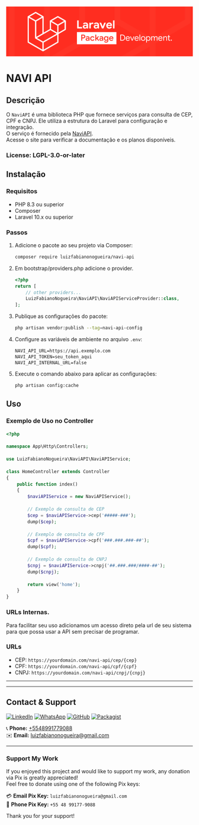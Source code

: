 <p align="center"><img src="src/Assets/img/laravel.png" alt="Laravel Logo"></p>

# NAVI API

## Descrição

O `NaviAPI` é uma biblioteca PHP que fornece serviços para consulta de CEP, CPF e CNPJ. Ele utiliza a estrutura do Laravel para configuração e integração. \
O serviço é fornecido pela [NaviAPI](https://api.navi.inf.br/). \
Acesse o site para verificar a documentação e os planos disponíveis.


### License: LGPL-3.0-or-later

## Instalação

### Requisitos

- PHP 8.3 ou superior
- Composer
- Laravel 10.x ou superior

### Passos

1. Adicione o pacote ao seu projeto via Composer:

    ```bash
    composer require luizfabianonogueira/navi-api
    ```
2.  Em bootstrap/providers.php adicione o provider.
    ```php
    <?php
    return [
        // other providers...
        LuizFabianoNogueira\NaviAPI\NaviAPIServiceProvider::class, 
    ];
    ```

3. Publique as configurações do pacote:

    ```bash
    php artisan vendor:publish --tag=navi-api-config
    ```

4. Configure as variáveis de ambiente no arquivo `.env`:

    ```env
    NAVI_API_URL=https://api.exemplo.com
    NAVI_API_TOKEN=seu_token_aqui
    NAVI_API_INTERNAL_URL=false
    ```
5. Execute o comando abaixo para aplicar as configurações:

    ```bash
    php artisan config:cache
    ```

## Uso

### Exemplo de Uso no Controller

```php
<?php

namespace App\Http\Controllers;

use LuizFabianoNogueira\NaviAPI\NaviAPIService;

class HomeController extends Controller
{
    public function index()
    {
        $naviAPIService = new NaviAPIService();

        // Exemplo de consulta de CEP
        $cep = $naviAPIService->cep('#####-###');
        dump($cep);

        // Exemplo de consulta de CPF
        $cpf = $naviAPIService->cpf('###.###.###-##');
        dump($cpf);

        // Exemplo de consulta de CNPJ
        $cnpj = $naviAPIService->cnpj('##.###.###/####-##');
        dump($cnpj);

        return view('home');
    }
}
```

### URLs Internas.

Para facilitar seu uso adicionamos um acesso direto pela url de seu sistema para que possa usar a API sem precisar de programar.

### URLs

- CEP: `https://yourdomain.com/navi-api/cep/{cep}`
- CPF: `https://yourdomain.com/navi-api/cpf/{cpf}`
- CNPJ: `https://yourdomain.com/navi-api/cnpj/{cnpj}`



___
___

## Contact & Support

[![LinkedIn](https://img.shields.io/badge/LinkedIn-000?style=for-the-badge&logo=linkedin&logoColor=white)](https://www.linkedin.com/in/luiz-fabiano-nogueira-b20875170/)
[![WhatsApp](https://img.shields.io/badge/WhatsApp-000?style=for-the-badge&logo=whatsapp&logoColor=white)](https://api.whatsapp.com/send?phone=5548991779088)
[![GitHub](https://img.shields.io/badge/GitHub-000?style=for-the-badge&logo=github&logoColor=white)](https://github.com/LuizFabianoNogueira)
[![Packagist](https://img.shields.io/badge/Packagist-000?style=for-the-badge&logo=packagist&logoColor=white)](https://packagist.org/packages/luizfabianonogueira/)

📞 **Phone:** [+5548991779088](tel:+5548991779088)  
✉️ **Email:** [luizfabianonogueira@gmail.com](mailto:luizfabianonogueira@gmail.com)

---

### Support My Work

If you enjoyed this project and would like to support my work, any donation via Pix is greatly appreciated!  
Feel free to donate using one of the following Pix keys:

💳 **Email Pix Key:** `luizfabianonogueira@gmail.com`  
📱 **Phone Pix Key:** `+55 48 99177-9088`

Thank you for your support!
